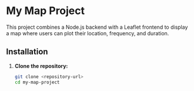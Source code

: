 # My Map Project

This project combines a Node.js backend with a Leaflet frontend to display a map where users can plot their location, frequency, and duration.

## Installation

1. **Clone the repository:**
   ```bash
   git clone <repository-url>
   cd my-map-project
